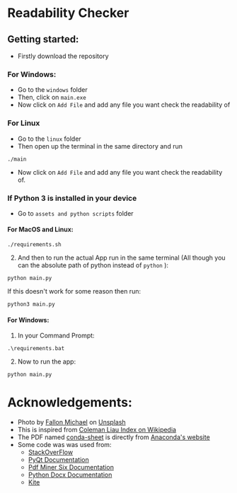 # Readability Checker

## Getting started:
- Firstly download the repository

### For Windows:
- Go to the `windows` folder
- Then, click on `main.exe`
- Now click on `Add File` and add any file you want check the readability of

### For Linux
- Go to the `linux` folder
- Then open up the terminal in the same directory and run
```
./main
```
- Now click on `Add File` and add any file you want check the readability of.

### If Python 3 is installed in your device
- Go to `assets and python scripts` folder
#### For MacOS and Linux:
```
./requirements.sh
```
2) And then to run the actual App run in the same terminal (All though you can the absolute path of python instead of `python` ):
```
python main.py
```
If this doesn't work for some reason then run:
```
python3 main.py
```
#### For Windows:
1) In your Command Prompt:
```
.\requirements.bat
```
2) Now to run the app:
```
python main.py
```

# Acknowledgements:
- Photo by [Fallon Michael](https://unsplash.com/photos/qmlGWIaIgpo) on [Unsplash](https://unsplash.com/)
- This is inspired from [Coleman Liau Index on Wikipedia](https://en.wikipedia.org/wiki/Coleman%E2%80%93Liau_index)
- The PDF named [conda-sheet](https://github.com/Agnij-Moitra/readability-checker/blob/main/sample-pdfs/conda-sheet.pdf) is directly from [Anaconda's website](https://docs.conda.io/projects/conda/en/4.6.0/_downloads/52a95608c49671267e40c689e0bc00ca/conda-cheatsheet.pdf)
- Some code was was used from:
  - [StackOverFlow](https://stackoverflow.com/questions/2349991/how-to-import-other-python-files)
  - [PyQt Documentation](https://doc.qt.io/qt.html#qt5)
  - [Pdf Miner Six Documentation](https://pdfminersix.readthedocs.io/en/latest/tutorial/composable.html)
  - [Python Docx Documentation](https://python-docx.readthedocs.io/en/latest/)
  - [Kite](https://www.kite.com/python/answers/how-to-check-the-type-of-a-file-in-python)
